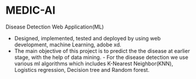 # MEDIC-AI
Disease Detection Web Application(ML)
- Designed, implemented, tested and deployed by using web development, machine Learning, adobe xd. 
- The main objective of this project is to predict the the disease at earlier stage, with the help of data mining. - For the disease detection we use various ml algorithms which includes K-Nearest Neighbor(KNN), Logistics regression, Decision tree and Random forest.


